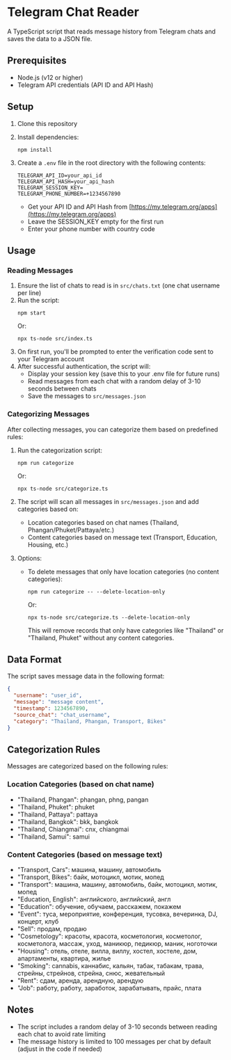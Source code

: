 # Telegram Chat Reader

A TypeScript script that reads message history from Telegram chats and saves the data to a JSON file.

## Prerequisites

- Node.js (v12 or higher)
- Telegram API credentials (API ID and API Hash)

## Setup

1. Clone this repository
2. Install dependencies:
   ```
   npm install
   ```
3. Create a `.env` file in the root directory with the following contents:
   ```
   TELEGRAM_API_ID=your_api_id
   TELEGRAM_API_HASH=your_api_hash
   TELEGRAM_SESSION_KEY=
   TELEGRAM_PHONE_NUMBER=+1234567890
   ```
   
   - Get your API ID and API Hash from [https://my.telegram.org/apps](https://my.telegram.org/apps)
   - Leave the SESSION_KEY empty for the first run
   - Enter your phone number with country code

## Usage

### Reading Messages

1. Ensure the list of chats to read is in `src/chats.txt` (one chat username per line)
2. Run the script:
   ```
   npm start
   ```
   Or:
   ```
   npx ts-node src/index.ts
   ```
3. On first run, you'll be prompted to enter the verification code sent to your Telegram account
4. After successful authentication, the script will:
   - Display your session key (save this to your .env file for future runs)
   - Read messages from each chat with a random delay of 3-10 seconds between chats
   - Save the messages to `src/messages.json`

### Categorizing Messages

After collecting messages, you can categorize them based on predefined rules:

1. Run the categorization script:
   ```
   npm run categorize
   ```
   Or:
   ```
   npx ts-node src/categorize.ts
   ```

2. The script will scan all messages in `src/messages.json` and add categories based on:
   - Location categories based on chat names (Thailand, Phangan/Phuket/Pattaya/etc.)
   - Content categories based on message text (Transport, Education, Housing, etc.)

3. Options:
   - To delete messages that only have location categories (no content categories):
     ```
     npm run categorize -- --delete-location-only
     ```
     Or:
     ```
     npx ts-node src/categorize.ts --delete-location-only
     ```
     This will remove records that only have categories like "Thailand" or "Thailand, Phuket" without any content categories.

## Data Format

The script saves message data in the following format:

```json
{
  "username": "user_id",
  "message": "message content",
  "timestamp": 1234567890,
  "source_chat": "chat_username",
  "category": "Thailand, Phangan, Transport, Bikes"
}
```

## Categorization Rules

Messages are categorized based on the following rules:

### Location Categories (based on chat name)
- "Thailand, Phangan": phangan, phng, pangan
- "Thailand, Phuket": phuket
- "Thailand, Pattaya": pattaya
- "Thailand, Bangkok": bkk, bangkok
- "Thailand, Chiangmai": cnx, chiangmai
- "Thailand, Samui": samui

### Content Categories (based on message text)
- "Transport, Cars": машина, машину, автомобиль
- "Transport, Bikes": байк, мотоцикл, мотик, мопед
- "Transport": машина, машину, автомобиль, байк, мотоцикл, мотик, мопед
- "Education, English": английского, английский, англ
- "Education": обучение, обучаем, расскажем, покажем
- "Event": туса, мероприятие, конференция, тусовка, вечеринка, DJ, концерт, клуб
- "Sell": продам, продаю
- "Cosmetology": красоты, красота, косметология, косметолог, косметолога, массаж, уход, маникюр, педикюр, маник, ноготочки
- "Housing": отель, отеле, вилла, виллу, хостел, хостеле, дом, апартаменты, квартира, жилье
- "Smoking": cannabis, каннабис, кальян, табак, табакам, трава, стрейны, стрейнов, стрейна, снюс, жевательный
- "Rent": сдам, аренда, арендную, арендую
- "Job": работу, работу, заработок, зарабатывать, прайс, плата

## Notes

- The script includes a random delay of 3-10 seconds between reading each chat to avoid rate limiting
- The message history is limited to 100 messages per chat by default (adjust in the code if needed)